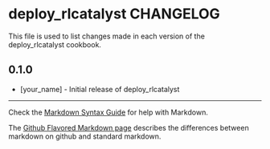deploy_rlcatalyst CHANGELOG
===========================

This file is used to list changes made in each version of the deploy_rlcatalyst cookbook.

0.1.0
-----
- [your_name] - Initial release of deploy_rlcatalyst

- - -
Check the [Markdown Syntax Guide](http://daringfireball.net/projects/markdown/syntax) for help with Markdown.

The [Github Flavored Markdown page](http://github.github.com/github-flavored-markdown/) describes the differences between markdown on github and standard markdown.
